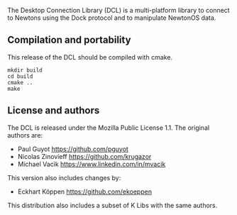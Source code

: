The Desktop Connection Library (DCL) is a multi-platform library to
connect to Newtons using the Dock protocol and to manipulate NewtonOS
data.

## Compilation and portability ##

This release of the DCL should be compiled with cmake.

    mkdir build
    cd build
    cmake ..
    make

## License and authors ##

The DCL is released under the Mozilla Public License 1.1. The original
authors are:

  - Paul Guyot https://github.com/pguyot
  - Nicolas Zinovieff https://github.com/krugazor
  - Michael Vacìk https://www.linkedin.com/in/mvacik
  
This version also includes changes by:

  - Eckhart Köppen https://github.com/ekoeppen

This distribution also includes a subset of K Libs with the same authors.

